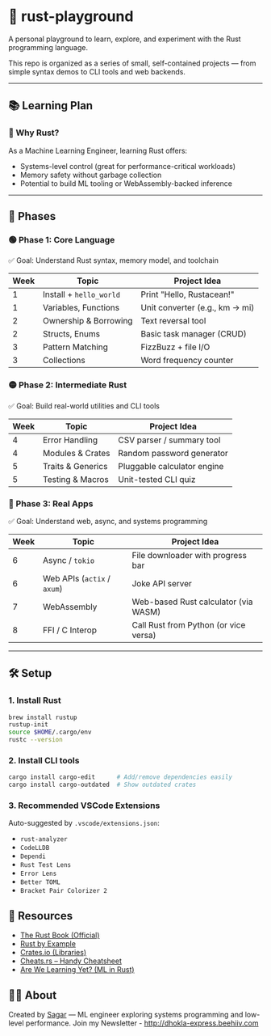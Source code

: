 # 🦀 rust-playground

A personal playground to learn, explore, and experiment with the Rust programming language.

This repo is organized as a series of small, self-contained projects — from simple syntax demos to CLI tools and web backends.

---

## 📚 Learning Plan

### 🧭 Why Rust?
As a Machine Learning Engineer, learning Rust offers:
- Systems-level control (great for performance-critical workloads)
- Memory safety without garbage collection
- Potential to build ML tooling or WebAssembly-backed inference

---

## 🚀 Phases

### 🟢 Phase 1: Core Language
✅ Goal: Understand Rust syntax, memory model, and toolchain

| Week | Topic                     | Project Idea                  |
|------|---------------------------|--------------------------------|
| 1    | Install + `hello_world`   | Print "Hello, Rustacean!"      |
| 1    | Variables, Functions      | Unit converter (e.g., km → mi) |
| 2    | Ownership & Borrowing     | Text reversal tool             |
| 2    | Structs, Enums            | Basic task manager (CRUD)      |
| 3    | Pattern Matching          | FizzBuzz + file I/O            |
| 3    | Collections               | Word frequency counter         |

### 🟡 Phase 2: Intermediate Rust
✅ Goal: Build real-world utilities and CLI tools

| Week | Topic                     | Project Idea                        |
|------|---------------------------|-------------------------------------|
| 4    | Error Handling            | CSV parser / summary tool           |
| 4    | Modules & Crates          | Random password generator           |
| 5    | Traits & Generics         | Pluggable calculator engine         |
| 5    | Testing & Macros          | Unit-tested CLI quiz                |

### 🔴 Phase 3: Real Apps
✅ Goal: Understand web, async, and systems programming

| Week | Topic                     | Project Idea                        |
|------|---------------------------|-------------------------------------|
| 6    | Async / `tokio`           | File downloader with progress bar   |
| 6    | Web APIs (`actix` / `axum`)| Joke API server                     |
| 7    | WebAssembly               | Web-based Rust calculator (via WASM)|
| 8    | FFI / C Interop           | Call Rust from Python (or vice versa) |

---

## 🛠️ Setup

### 1. Install Rust
```bash
brew install rustup
rustup-init
source $HOME/.cargo/env
rustc --version
```

### 2. Install CLI tools
```bash
cargo install cargo-edit      # Add/remove dependencies easily
cargo install cargo-outdated  # Show outdated crates
```

### 3. Recommended VSCode Extensions
Auto-suggested by `.vscode/extensions.json`:
- `rust-analyzer`
- `CodeLLDB`
- `Dependi`
- `Rust Test Lens`
- `Error Lens`
- `Better TOML`
- `Bracket Pair Colorizer 2`

## 🧠 Resources
- [The Rust Book (Official)](https://doc.rust-lang.org/book/)
- [Rust by Example](https://doc.rust-lang.org/rust-by-example/)
- [Crates.io (Libraries)](https://crates.io)
- [Cheats.rs – Handy Cheatsheet](https://cheats.rs)
- [Are We Learning Yet? (ML in Rust)](https://www.arewelearningyet.com/)

## 🙋‍♂️ About
Created by [Sagar](http://Sagar-py.github.io) — ML engineer exploring systems programming and low-level performance.
Join my Newsletter - http://dhokla-express.beehiiv.com